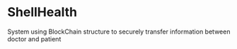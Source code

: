 # ShellHealth
System using BlockChain structure to securely transfer information between doctor and patient
